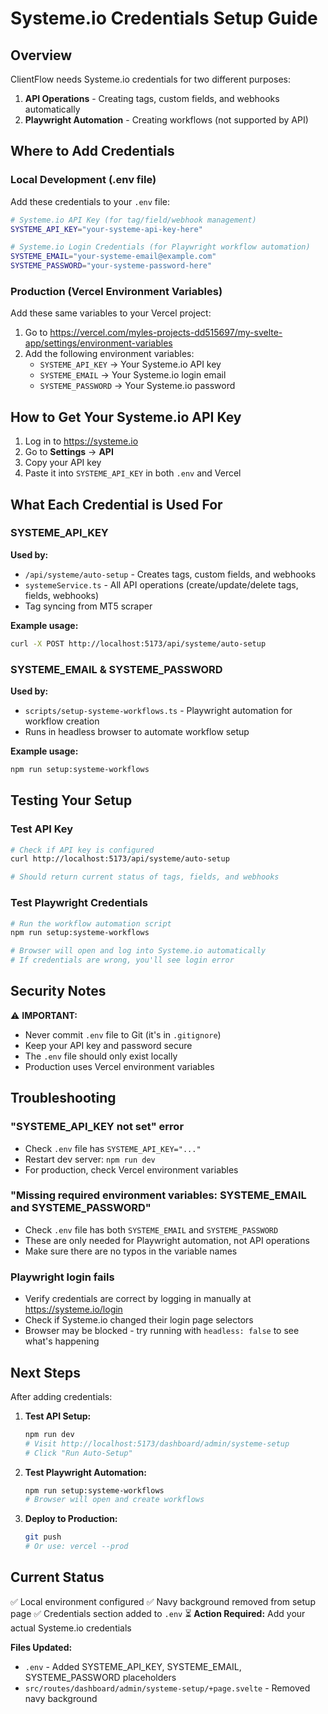 # Systeme.io Credentials Setup Guide

## Overview
ClientFlow needs Systeme.io credentials for two different purposes:
1. **API Operations** - Creating tags, custom fields, and webhooks automatically
2. **Playwright Automation** - Creating workflows (not supported by API)

## Where to Add Credentials

### Local Development (.env file)

Add these credentials to your `.env` file:

```bash
# Systeme.io API Key (for tag/field/webhook management)
SYSTEME_API_KEY="your-systeme-api-key-here"

# Systeme.io Login Credentials (for Playwright workflow automation)
SYSTEME_EMAIL="your-systeme-email@example.com"
SYSTEME_PASSWORD="your-systeme-password-here"
```

### Production (Vercel Environment Variables)

Add these same variables to your Vercel project:

1. Go to https://vercel.com/myles-projects-dd515697/my-svelte-app/settings/environment-variables
2. Add the following environment variables:
   - `SYSTEME_API_KEY` → Your Systeme.io API key
   - `SYSTEME_EMAIL` → Your Systeme.io login email
   - `SYSTEME_PASSWORD` → Your Systeme.io password

## How to Get Your Systeme.io API Key

1. Log in to https://systeme.io
2. Go to **Settings** → **API**
3. Copy your API key
4. Paste it into `SYSTEME_API_KEY` in both `.env` and Vercel

## What Each Credential is Used For

### SYSTEME_API_KEY
**Used by:**
- `/api/systeme/auto-setup` - Creates tags, custom fields, and webhooks
- `systemeService.ts` - All API operations (create/update/delete tags, fields, webhooks)
- Tag syncing from MT5 scraper

**Example usage:**
```bash
curl -X POST http://localhost:5173/api/systeme/auto-setup
```

### SYSTEME_EMAIL & SYSTEME_PASSWORD
**Used by:**
- `scripts/setup-systeme-workflows.ts` - Playwright automation for workflow creation
- Runs in headless browser to automate workflow setup

**Example usage:**
```bash
npm run setup:systeme-workflows
```

## Testing Your Setup

### Test API Key
```bash
# Check if API key is configured
curl http://localhost:5173/api/systeme/auto-setup

# Should return current status of tags, fields, and webhooks
```

### Test Playwright Credentials
```bash
# Run the workflow automation script
npm run setup:systeme-workflows

# Browser will open and log into Systeme.io automatically
# If credentials are wrong, you'll see login error
```

## Security Notes

⚠️ **IMPORTANT:**
- Never commit `.env` file to Git (it's in `.gitignore`)
- Keep your API key and password secure
- The `.env` file should only exist locally
- Production uses Vercel environment variables

## Troubleshooting

### "SYSTEME_API_KEY not set" error
- Check `.env` file has `SYSTEME_API_KEY="..."`
- Restart dev server: `npm run dev`
- For production, check Vercel environment variables

### "Missing required environment variables: SYSTEME_EMAIL and SYSTEME_PASSWORD"
- Check `.env` file has both `SYSTEME_EMAIL` and `SYSTEME_PASSWORD`
- These are only needed for Playwright automation, not API operations
- Make sure there are no typos in the variable names

### Playwright login fails
- Verify credentials are correct by logging in manually at https://systeme.io/login
- Check if Systeme.io changed their login page selectors
- Browser may be blocked - try running with `headless: false` to see what's happening

## Next Steps

After adding credentials:

1. **Test API Setup:**
   ```bash
   npm run dev
   # Visit http://localhost:5173/dashboard/admin/systeme-setup
   # Click "Run Auto-Setup"
   ```

2. **Test Playwright Automation:**
   ```bash
   npm run setup:systeme-workflows
   # Browser will open and create workflows
   ```

3. **Deploy to Production:**
   ```bash
   git push
   # Or use: vercel --prod
   ```

## Current Status

✅ Local environment configured
✅ Navy background removed from setup page
✅ Credentials section added to `.env`
⏳ **Action Required:** Add your actual Systeme.io credentials

**Files Updated:**
- `.env` - Added SYSTEME_API_KEY, SYSTEME_EMAIL, SYSTEME_PASSWORD placeholders
- `src/routes/dashboard/admin/systeme-setup/+page.svelte` - Removed navy background

